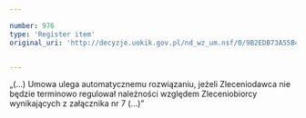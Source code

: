 ```yaml
---

number: 976
type: 'Register item'
original_uri: 'http://decyzje.uokik.gov.pl/nd_wz_um.nsf/0/9B2EDB73A55B42C6C12572DD0032977C?OpenDocument'


---
```


„(...) Umowa ulega automatycznemu rozwiązaniu, jeżeli Zleceniodawca nie będzie terminowo regulował należności względem Zleceniobiorcy wynikających z załącznika nr 7 (...)”
